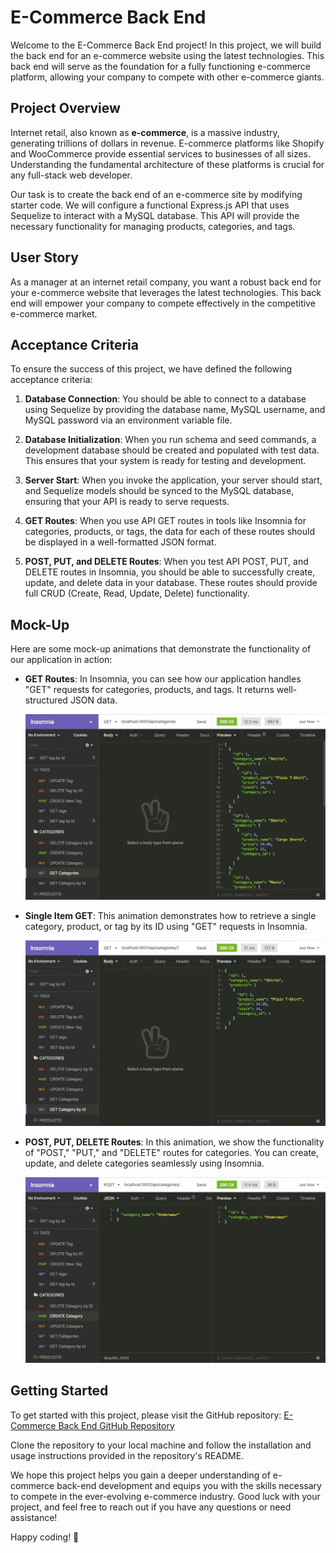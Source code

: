# E-Commerce Back End

Welcome to the E-Commerce Back End project! In this project, we will build the back end for an e-commerce website using the latest technologies. This back end will serve as the foundation for a fully functioning e-commerce platform, allowing your company to compete with other e-commerce giants.

## Project Overview

Internet retail, also known as **e-commerce**, is a massive industry, generating trillions of dollars in revenue. E-commerce platforms like Shopify and WooCommerce provide essential services to businesses of all sizes. Understanding the fundamental architecture of these platforms is crucial for any full-stack web developer.

Our task is to create the back end of an e-commerce site by modifying starter code. We will configure a functional Express.js API that uses Sequelize to interact with a MySQL database. This API will provide the necessary functionality for managing products, categories, and tags.

## User Story

As a manager at an internet retail company, you want a robust back end for your e-commerce website that leverages the latest technologies. This back end will empower your company to compete effectively in the competitive e-commerce market.

## Acceptance Criteria

To ensure the success of this project, we have defined the following acceptance criteria:

1. **Database Connection**: You should be able to connect to a database using Sequelize by providing the database name, MySQL username, and MySQL password via an environment variable file.

2. **Database Initialization**: When you run schema and seed commands, a development database should be created and populated with test data. This ensures that your system is ready for testing and development.

3. **Server Start**: When you invoke the application, your server should start, and Sequelize models should be synced to the MySQL database, ensuring that your API is ready to serve requests.

4. **GET Routes**: When you use API GET routes in tools like Insomnia for categories, products, or tags, the data for each of these routes should be displayed in a well-formatted JSON format.

5. **POST, PUT, and DELETE Routes**: When you test API POST, PUT, and DELETE routes in Insomnia, you should be able to successfully create, update, and delete data in your database. These routes should provide full CRUD (Create, Read, Update, Delete) functionality.

## Mock-Up

Here are some mock-up animations that demonstrate the functionality of our application in action:

- **GET Routes**: In Insomnia, you can see how our application handles "GET" requests for categories, products, and tags. It returns well-structured JSON data.

  ![GET Routes in Insomnia](./Assets/13-orm-homework-demo-01.gif)

- **Single Item GET**: This animation demonstrates how to retrieve a single category, product, or tag by its ID using "GET" requests in Insomnia.

  ![Single Item GET in Insomnia](./Assets/13-orm-homework-demo-02.gif)

- **POST, PUT, DELETE Routes**: In this animation, we show the functionality of "POST," "PUT," and "DELETE" routes for categories. You can create, update, and delete categories seamlessly using Insomnia.

  ![POST, PUT, DELETE Routes in Insomnia](./Assets/13-orm-homework-demo-03.gif)

## Getting Started

To get started with this project, please visit the GitHub repository: [E-Commerce Back End GitHub Repository](https://github.com/nhunguyen-debug/ORM-Wren-Rice)

Clone the repository to your local machine and follow the installation and usage instructions provided in the repository's README.

We hope this project helps you gain a deeper understanding of e-commerce back-end development and equips you with the skills necessary to compete in the ever-evolving e-commerce industry. Good luck with your project, and feel free to reach out if you have any questions or need assistance!

Happy coding! 🚀
